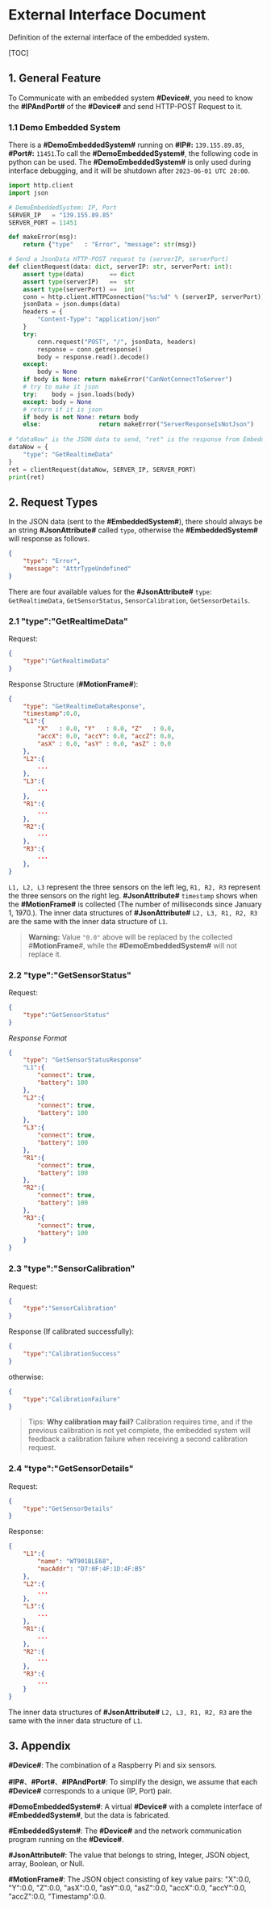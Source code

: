 

# External Interface Document

Definition of the external interface of the embedded system.

[TOC]

## 1. General Feature

To Communicate with an embedded system **#Device#**, you need to know the **#IPAndPort#** of the **#Device#** and send HTTP-POST Request to it. 

### 1.1 Demo Embedded System

There is a **#DemoEmbeddedSystem#** running on **#IP#:** `139.155.89.85`, **#Port#:**  `11451`.To call the **#DemoEmbeddedSystem#**, the following code in python can be used. The **#DemoEmbeddedSystem#** is only used during interface debugging, and it will be shutdown after `2023-06-01 UTC 20:00`.

```python
import http.client
import json

# DemoEmbeddedSystem: IP, Port
SERVER_IP   = "139.155.89.85"
SERVER_PORT = 11451

def makeError(msg):
    return {"type"   : "Error", "message": str(msg)}

# Send a JsonData HTTP-POST request to (serverIP, serverPort)
def clientRequest(data: dict, serverIP: str, serverPort: int):
    assert type(data)       == dict
    assert type(serverIP)   ==  str
    assert type(serverPort) ==  int
    conn = http.client.HTTPConnection("%s:%d" % (serverIP, serverPort))
    jsonData = json.dumps(data)
    headers = {
        "Content-Type": "application/json"
    }
    try:
        conn.request("POST", "/", jsonData, headers)
        response = conn.getresponse()
        body = response.read().decode()
    except:
        body = None
    if body is None: return makeError("CanNotConnectToServer")
    # try to make it json
    try:    body = json.loads(body)
    except: body = None
    # return if it is json
    if body is not None: return body
    else:                return makeError("ServerResponseIsNotJson")
    
# "dataNow" is the JSON data to send, "ret" is the response from EmbeddedSystem
dataNow = {
    "type": "GetRealtimeData"
}
ret = clientRequest(dataNow, SERVER_IP, SERVER_PORT)
print(ret)
```

## 2. Request Types

In the JSON data (sent to the **#EmbeddedSystem#**), there should always be an string **#JsonAttribute#** called `type`, otherwise the **#EmbeddedSystem#** will response as follows.

```json
{
    "type": "Error",
    "message": "AttrTypeUndefined"
}
```

There are four available values for the **#JsonAttribute#** `type`: `GetRealtimeData`, `GetSensorStatus`, `SensorCalibration`, `GetSensorDetails`.

### 2.1 "type":"GetRealtimeData" 

Request:

```json
{
    "type":"GetRealtimeData"
}
```

Response Structure (**#MotionFrame#**):

```json
{
    "type": "GetRealtimeDataResponse",
    "timestamp":0.0,
    "L1":{
        "X"   : 0.0, "Y"   : 0.0, "Z"   : 0.0,
        "accX": 0.0, "accY": 0.0, "accZ": 0.0,
        "asX" : 0.0, "asY" : 0.0, "asZ" : 0.0
    },
    "L2":{
        ...
    },
    "L3":{
        ...
    },
    "R1":{
        ...
    },
    "R2":{
        ...
    },
    "R3":{
        ...
    },
}
```

`L1, L2, L3` represent the three sensors on the left leg, `R1, R2, R3` represent the three sensors on the right leg. **#JsonAttribute#** `timestamp` shows when the **#MotionFrame#** is collected (The number of milliseconds since January 1, 1970.).  The inner data structures of **#JsonAttribute#** `L2, L3, R1, R2, R3` are the same with the inner data structure of `L1`.

> **Warning:**  Value `"0.0"` above will be replaced by the collected #**MotionFrame**#, while the **#DemoEmbeddedSystem#** will not replace it.

### 2.2 "type":"GetSensorStatus"

Request:

```json
{
    "type":"GetSensorStatus"
}
```

*Response Format*

```json
{
    "type": "GetSensorStatusResponse"
    "L1":{
        "connect": true,
        "battery": 100
    },
    "L2":{
        "connect": true,
        "battery": 100
    },
    "L3":{
        "connect": true,
        "battery": 100
    },
    "R1":{
        "connect": true,
        "battery": 100
    },
    "R2":{
        "connect": true,
        "battery": 100
    },
    "R3":{
        "connect": true,
        "battery": 100
    }
}
```

### 2.3 "type":"SensorCalibration"

Request:

```json
{
    "type":"SensorCalibration"
}
```

Response (If calibrated successfully):

```json
{
    "type":"CalibrationSuccess"
}
```

otherwise:

```json
{
    "type":"CalibrationFailure"
}
```

> Tips: **Why calibration may fail?** Calibration requires time, and if the previous calibration is not yet complete, the embedded system will feedback a calibration failure when receiving a second calibration request.

### 2.4 "type":"GetSensorDetails"

Request:

```json
{
    "type":"GetSensorDetails"
}
```

Response:

```json
{
    "L1":{
        "name": "WT901BLE68",
        "macAddr": "D7:0F:4F:1D:4F:B5"
    },
    "L2":{
        ...
    },
    "L3":{
        ...
    },
    "R1":{
        ...
    },
    "R2":{
        ...
    },
    "R3":{
        ...
    }
}
```

The inner data structures of **#JsonAttribute#** `L2, L3, R1, R2, R3` are the same with the inner data structure of `L1`.

## 3. Appendix

**#Device#**: The combination of a Raspberry Pi and six sensors.

**#IP#**、**#Port#**、**#IPAndPort#**: To simplify the design, we assume that each **#Device#** corresponds to a unique (IP, Port) pair.

**#DemoEmbeddedSystem#**: A virtual **#Device#** with a complete interface of **#EmbeddedSystem#**,  but the data is fabricated.

**#EmbeddedSystem#**: The **#Device#** and the network communication program running on the **#Device#**.

**#JsonAttribute#**: The value that belongs to string, Integer, JSON object, array, Boolean, or Null.

**#MotionFrame#**: The JSON object consisting of key value pairs: "X":0.0, "Y":0.0,  "Z":0.0, "asX":0.0, "asY":0.0, "asZ":0.0, "accX":0.0, "accY":0.0, "accZ":0.0, "Timestamp":0.0.


